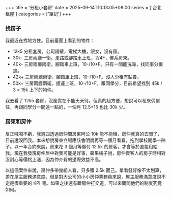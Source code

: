 +++
title = '分租小套房'
date = 2025-09-14T10:13:05+08:00
series = ['台北租屋']
categories = ['筆記']
+++

### 找房子
我最近在找地方住。目前臺面上看到的物件：
- 12k5 分租套房。公司隔壁，電梯大樓，限女，沒有窗。
- 30k- 三房兩廳一衛。走路或腳踏車上班，2/4F，佛系房東。
- 40k- 三房兩廳兩衛。腳踏車上班，10-/10+F。只有一間能洗澡，找同事分很尬。
- 42k+ 三房兩廳兩衛。腳踏車上班，10-/10+F。沒人分租有點貴。
- 50k+ 三房兩廳兩衛。捷運上班，10-/10+F。跟同學分，目前希望找到 45k / 3 = 15k 上下的物件。

我去看了 12k5 套房，沒窗實在不能天天待。但真的超方便，想說可以租來偶爾住，再跟同學分一間遠一點的，一個月 12.5+15 也比 30k 少。

### 房東和房仲
反正喊喊不虧，我週四透過房仲問房東阿公 10k 能不能租，房仲就真的去問了，目前還沒回我。本來想說房東立場應該會明說再等一個月看看，拖到學校開學一陣子。以一年合約來說，房東花 3 個月等願付 12.5k 的房客，才會等於直接租給我。現在我發現房仲居中對我可能是好事，蘋果橘子說，房仲賣客人的房子時相對沒耐心等價格上漲，因為仲介費的邊際效益不高。

以這個案件來說，房仲多帶幾組人看，只多賺 2.5k 而己。單看錢好像不太划算，差在屋主服務滿意度。但是對大公司的小小房仲業務員來說，屋主服務滿意度說不定是很重要的 KPI 呢。如果之後還有跟房仲打交道，可以來問問他們的制度究竟如何。
